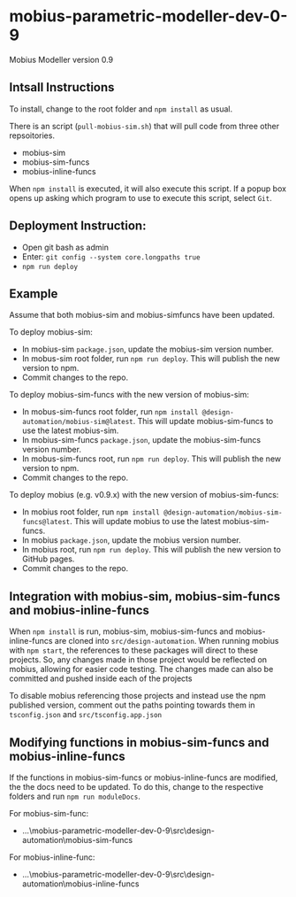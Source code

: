 # mobius-parametric-modeller-dev-0-9

Mobius Modeller version 0.9

## Intsall Instructions

To install, change to the root folder and `npm install` as usual.

There is an script (`pull-mobius-sim.sh`) that will pull code from three other repsoitories. 
- mobius-sim
- mobius-sim-funcs
- mobius-inline-funcs

When `npm install` is executed, it will also execute this script. If a popup box opens up asking which program to use to execute this script, select `Git`.

## Deployment Instruction:

* Open git bash as admin
* Enter: `git config --system core.longpaths true`
* `npm run deploy`

## Example
Assume that both mobius-sim and mobius-simfuncs have been updated.

To deploy mobius-sim:
- In mobius-sim `package.json`, update the mobius-sim version number.
- In mobus-sim root folder, run `npm run deploy`. This will publish the new version to npm.
- Commit changes to the repo.

To deploy mobius-sim-funcs with the new version of mobius-sim:
- In mobus-sim-funcs root folder, run `npm install @design-automation/mobius-sim@latest`. This will update 
  mobius-sim-funcs to use the latest mobius-sim.
- In mobius-sim-funcs `package.json`, update the mobius-sim-funcs version number.
- In mobus-sim-funcs root, run `npm run deploy`. This will publish the new version to npm.
- Commit changes to the repo.

To deploy mobius (e.g. v0.9.x) with the new version of mobius-sim-funcs:
- In mobius root folder, run `npm install @design-automation/mobius-sim-funcs@latest`. This will update 
  mobius to use the latest mobius-sim-funcs.
- In mobius `package.json`, update the mobius version number.
- In mobius root, run `npm run deploy`. This will publish the new version to GitHub pages.
- Commit changes to the repo.

## Integration with mobius-sim, mobius-sim-funcs and mobius-inline-funcs

When `npm install` is run, mobius-sim, mobius-sim-funcs and mobius-inline-funcs are cloned into `src/design-automation`. When running mobius with `npm start`, the references to these packages will direct to these projects. So, any changes made in those project would be reflected on mobius, allowing for easier code testing. The changes made can also be committed and pushed inside each of the projects

To disable mobius referencing those projects and instead use the npm published version, comment out the paths pointing towards them in `tsconfig.json` and `src/tsconfig.app.json`

## Modifying functions in mobius-sim-funcs and mobius-inline-funcs

If the functions in mobius-sim-funcs or mobius-inline-funcs are modified, the the docs need to be updated.
To do this, change to the respective folders and run `npm run moduleDocs`.

For mobius-sim-func:
- ...\mobius-parametric-modeller-dev-0-9\src\design-automation\mobius-sim-funcs

For mobius-inline-func:
- ...\mobius-parametric-modeller-dev-0-9\src\design-automation\mobius-inline-funcs